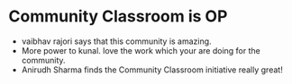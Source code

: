 # Community Classroom is OP
- vaibhav rajori says that this community is amazing.
- More power to kunal. love the work which your are doing for the community.
- Anirudh Sharma finds the Community Classroom initiative really great!
